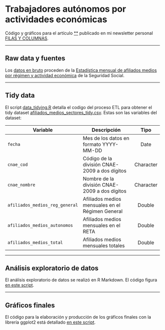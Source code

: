# Trabajadores autónomos por actividades económicas

Código y gráficos para el artículo [**]() publicado en mi newsletter personal [FILAS Y COLUMNAS](https://filasycolumnas.substack.com/).

---

## Raw data y fuentes

Los [datos en bruto](https://github.com/jescuderoma/filas-y-columnas/blob/main/2021-04-12_erte-afiliados-sectores/data/raw/afiliados_medios.csv) proceden de la [Estadística mensual de afiliados medios por régimen y actividad económica](https://w6.seg-social.es/PXWeb/pxweb/es/Afiliados%20en%20alta%20laboral/Afiliados%20en%20alta%20laboral__Afiliados%20Medios/12m_02%20Afi.%20Med.%20(R.%20General%20y%20RETA)%20CNAE-09%20desde%202009%20por%20R%C3%A9gimen%20y%20Actividad%20Econ%C3%B3mica.px/) de la Seguridad Social.

---

## Tidy data

El script [data_tidying.R](https://github.com/jescuderoma/filas-y-columnas/blob/main/2021-04-12_erte-afiliados-sectores/scripts/data_tidying_afiliados.R) detalla el codigo del proceso ETL para obtener el tidy dataset [afiliados_medios_sectores_tidy.csv](https://github.com/jescuderoma/filas-y-columnas/blob/main/2021-04-12_erte-afiliados-sectores/data/tidy/afiliados_medios_sectores_tidy.csv). Estas son las variables del dataset:

Variable|Descripción|Tipo
----|-----------|:--:
`fecha`|Mes de los datos en formato YYYY-MM-DD|Date
`cnae_cod`|Código de la división CNAE-2009 a dos dígitos|Character
`cnae_nombre`|Nombre de la división CNAE-2009 a dos dígitos|Character
`afiliados_medios_reg_general`|Afiliados medios mensuales en el Régimen General|Double
`afiliados_medios_autonomos`|Afiliados medios mensuales en el RETA|Double
`afiliados_medios_total`|Afiliados medios mensuales totales|Double

---

## Análisis exploratorio de datos

El análisis exploratorio de datos se realizó en R Markdown. El código figura [en este script](scripts/exploratory_data_analysis.Rmd).

---

## Gráficos finales

El código para la elaboración y producción de los gráficos finales con la librería ggplot2 está detallado [en este script](scripts/graficos_definitivos.R).

